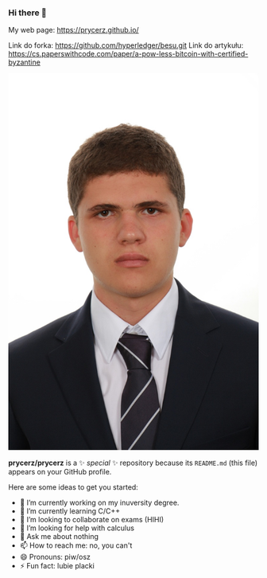 ### Hi there 👋
My web page: https://prycerz.github.io/

Link do forka: https://github.com/hyperledger/besu.git
Link do artykułu: https://cs.paperswithcode.com/paper/a-pow-less-bitcoin-with-certified-byzantine

![It's me, Paweł Adam Rycerz](dowod.jpg)


**prycerz/prycerz** is a ✨ _special_ ✨ repository because its `README.md` (this file) appears on your GitHub profile.

Here are some ideas to get you started:

- 🔭 I’m currently working on my inuversity degree.
- 🌱 I’m currently learning C/C++
- 👯 I’m looking to collaborate on exams (HIHI)
- 🤔 I’m looking for help with calculus
- 💬 Ask me about nothing
- 📫 How to reach me: no, you can't
- 😄 Pronouns: piw/osz
- ⚡ Fun fact: lubie placki


